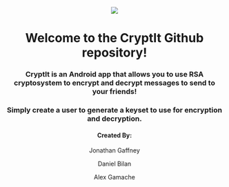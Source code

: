 <p align="center">
<img src="https://i.imgur.com/UY80Keo.png">
</p>
<h1 align="center">
<b>Welcome to the CryptIt Github repository!</b>
</h1>
<h3 align="center">
CryptIt is an Android app that allows you to use RSA cryptosystem to encrypt and decrypt messages to send to your friends!
</h3>
<h3 align="center">
Simply create a user to generate a keyset to use for encryption and decryption.
</h3>
<h4 align="center">
Created By:
</h4>
<p align="center">
Jonathan Gaffney
</p>
<p align="center">
Daniel Bilan
</p>
<p align="center">
Alex Gamache
</p>
